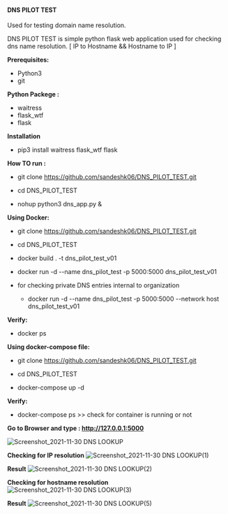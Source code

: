 #### DNS PILOT TEST
Used for testing domain name resolution.

DNS PILOT TEST is simple python flask web application used for checking dns name resolution. [ IP to Hostname && Hostname to IP ]

**Prerequisites:** 

 - Python3
 - git

**Python Packege :**  

 - waitress 
 - flask_wtf 
 - flask

**Installation**

 - pip3 install waitress flask_wtf flask

**How TO run :** 

 - git clone https://github.com/sandeshk06/DNS_PILOT_TEST.git

 - cd DNS_PILOT_TEST

 - nohup python3 dns_app.py &


**Using Docker:**

 - git clone https://github.com/sandeshk06/DNS_PILOT_TEST.git

 - cd DNS_PILOT_TEST

 - docker build . -t  dns_pilot_test_v01

 - docker run -d --name dns_pilot_test -p 5000:5000  dns_pilot_test_v01

 - for checking private DNS entries internal to organization

    - docker run -d --name dns_pilot_test -p 5000:5000 --network host dns_pilot_test_v01


**Verify:**
 - docker ps 

**Using docker-compose file:**

 - git clone https://github.com/sandeshk06/DNS_PILOT_TEST.git

 - cd DNS_PILOT_TEST

 - docker-compose up -d

**Verify:** 

 - docker-compose ps >> check for container is running or not


**Go to Browser and type : http://127.0.0.1:5000**

![Screenshot_2021-11-30 DNS LOOKUP](https://user-images.githubusercontent.com/16614184/144071314-43011264-0111-412e-8c7f-ac1050fdcd9f.png)

**Checking for IP  resolution**
![Screenshot_2021-11-30 DNS LOOKUP(1)](https://user-images.githubusercontent.com/16614184/144071593-92e408d3-df6f-4a28-af0e-0a106cab97e9.png)

**Result**
![Screenshot_2021-11-30 DNS LOOKUP(2)](https://user-images.githubusercontent.com/16614184/144071804-88afd3c1-ff54-46cf-90ce-12166800b8b2.png)

**Checking for hostname resolution**
![Screenshot_2021-11-30 DNS LOOKUP(3)](https://user-images.githubusercontent.com/16614184/144071993-fb1155f3-54e9-4aef-9934-68353bf33ce5.png)

**Result**
![Screenshot_2021-11-30 DNS LOOKUP(5)](https://user-images.githubusercontent.com/16614184/144072058-b4e6aacd-ae8a-4717-a00b-7f0f6b831c8a.png)
